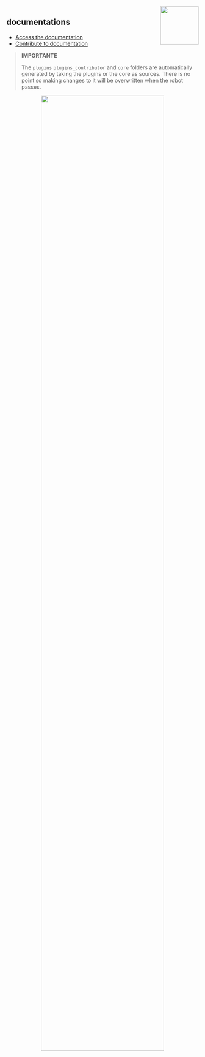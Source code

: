 <img align="right" src="https://www.jeedom.com/site/logo.png" width="100">

## documentations

- [Access the documentation](https://doc.jeedom.com)
- [Contribute to documentation](https://doc.jeedom.com/en_US/contribute/doc)

>**IMPORTANTE**
>
> The `plugins` `plugins_contributor` and `core` folders are automatically generated by taking the plugins or the core as sources. There is no point so making changes to it will be overwritten when the robot passes.

<p align="center">
<img src="https://doc.jeedom.com/img/img_home.png" width="80%">
</p>
